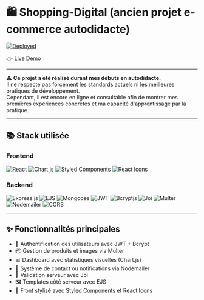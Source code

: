 # 🛍️ Shopping-Digital (ancien projet e-commerce autodidacte)

[![Deployed](https://img.shields.io/badge/Site%20en%20ligne-Disponible-32CD32?style=for-the-badge)](https://e-commerce-full-stack-front.vercel.app/)

👉 [Live Demo](https://e-commerce-full-stack-front.vercel.app/)

---

⚠️ **Ce projet a été réalisé durant mes débuts en autodidacte.**  
Il ne respecte pas forcément les standards actuels ni les meilleures pratiques de développement.  
Cependant, il est encore en ligne et consultable afin de montrer mes premières expériences concrètes et ma capacité d'apprentissage par la pratique.

---

## 📚 Stack utilisée

### Frontend

<p align="left">
  <img src="https://img.shields.io/badge/React-61DAFB?style=for-the-badge&logo=react&logoColor=black" alt="React" />
  <img src="https://img.shields.io/badge/Chart.js-FF6384?style=for-the-badge&logo=chartdotjs&logoColor=white" alt="Chart.js" />
  <img src="https://img.shields.io/badge/Styled%20Components-DB7093?style=for-the-badge&logo=styled-components&logoColor=white" alt="Styled Components" />
  <img src="https://img.shields.io/badge/React%20Icons-61DAFB?style=for-the-badge&logo=react&logoColor=black" alt="React Icons" />
</p>

### Backend

<p align="left">
  <img src="https://img.shields.io/badge/Express.js-000000?style=for-the-badge&logo=express&logoColor=white" alt="Express.js" />
  <img src="https://img.shields.io/badge/EJS-8BC34A?style=for-the-badge" alt="EJS" />
  <img src="https://img.shields.io/badge/Mongoose-880000?style=for-the-badge&logo=mongodb&logoColor=white" alt="Mongoose" />
  <img src="https://img.shields.io/badge/JSONWebToken-000000?style=for-the-badge&logo=jsonwebtokens&logoColor=white" alt="JWT" />
  <img src="https://img.shields.io/badge/Bcryptjs-F4B400?style=for-the-badge" alt="Bcryptjs" />
  <img src="https://img.shields.io/badge/Joi-4B32C3?style=for-the-badge" alt="Joi" />
  <img src="https://img.shields.io/badge/Multer-3A3A3A?style=for-the-badge" alt="Multer" />
  <img src="https://img.shields.io/badge/Nodemailer-yellow?style=for-the-badge" alt="Nodemailer" />
  <img src="https://img.shields.io/badge/CORS-0056D2?style=for-the-badge" alt="CORS" />
</p>

---

## ✨ Fonctionnalités principales

- 🔐 Authentification des utilisateurs avec JWT + Bcrypt
- 📦 Gestion de produits et images via Multer
- 📊 Dashboard avec statistiques visuelles (Chart.js)
- 📧 Système de contact ou notifications via Nodemailer
- 🧼 Validation serveur avec Joi
- 🖼️ Templates côté serveur avec EJS
- 🛒 Front stylisé avec Styled Components et React Icons
